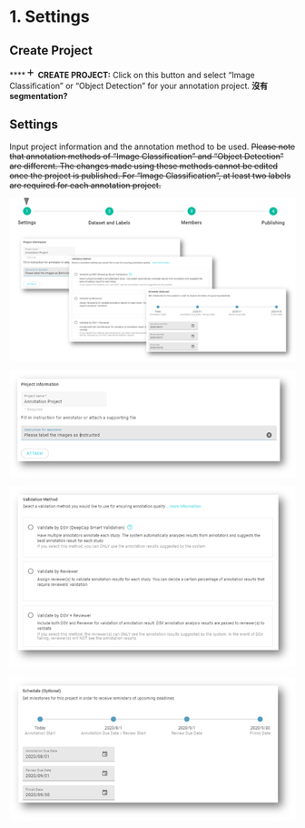 # 1. Settings

## Create Project

\*\*\*\*![](../../../.gitbook/assets/image%20%2816%29.png) **CREATE PROJECT:** Click on this button and select “Image Classification” or “Object Detection” for your annotation project. **沒有segmentation?**

## Settings

Input project information and the annotation method to be used. ~~Please note that annotation methods of “Image Classification” and “Object Detection” are different. The changes made using these methods cannot be edited once the project is published. For “Image Classification”, at least two labels are required for each annotation project.~~

![](../../../.gitbook/assets/image%20%2856%29.png)



![](../../../.gitbook/assets/image%20%2858%29.png)



![](../../../.gitbook/assets/image%20%2893%29.png)



![](../../../.gitbook/assets/image%20%2870%29.png)







